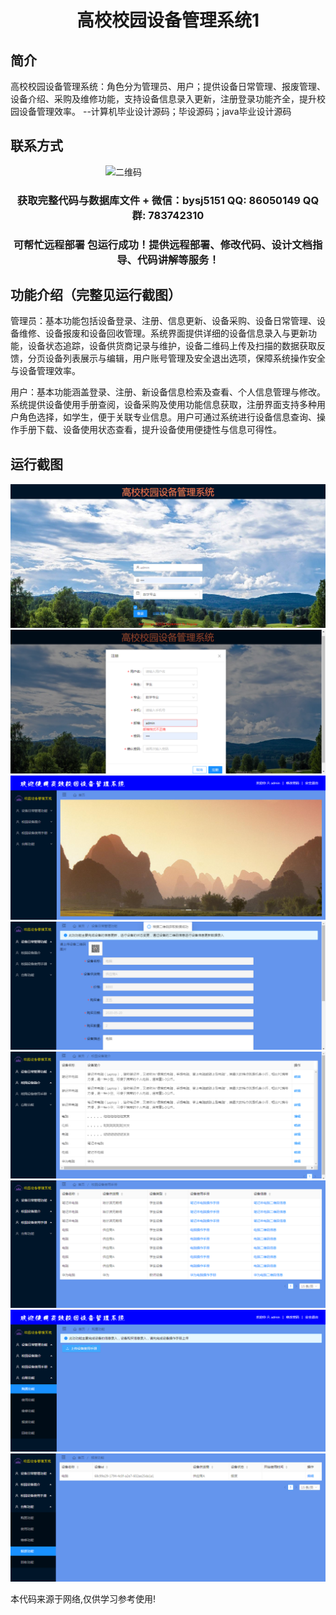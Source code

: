 <p><h1 align="center">高校校园设备管理系统1</h1></p>

## 简介
高校校园设备管理系统：角色分为管理员、用户；提供设备日常管理、报废管理、设备介绍、采购及维修功能，支持设备信息录入更新，注册登录功能齐全，提升校园设备管理效率。    --计算机毕业设计源码；毕设源码；java毕业设计源码


## 联系方式
<img src="https://bs-1329754181.cos.ap-shanghai.myqcloud.com/wx.jpg" alt="二维码" style="display: block; margin: 0 auto;" width="200px">
<p><h3 align="center">获取完整代码与数据库文件 + 微信：bysj5151 QQ: 86050149 QQ群: 783742310</h3></p>
<p><h3 align="center">可帮忙远程部署 包运行成功！提供远程部署、修改代码、设计文档指导、代码讲解等服务！</h3></p>

## 功能介绍（完整见运行截图）
管理员：基本功能包括设备登录、注册、信息更新、设备采购、设备日常管理、设备维修、设备报废和设备回收管理。系统界面提供详细的设备信息录入与更新功能，设备状态追踪，设备供货商记录与维护，设备二维码上传及扫描的数据获取反馈，分页设备列表展示与编辑，用户账号管理及安全退出选项，保障系统操作安全与设备管理效率。  

用户：基本功能涵盖登录、注册、新设备信息检索及查看、个人信息管理与修改。系统提供设备使用手册查阅，设备采购及使用功能信息获取，注册界面支持多种用户角色选择，如学生，便于关联专业信息。用户可通过系统进行设备信息查询、操作手册下载、设备使用状态查看，提升设备使用便捷性与信息可得性。


## 运行截图
![](imgs/588112-20210101143517385-2049753115.png)
![](imgs/588112-20210101143535828-411406742.png)
![](imgs/588112-20210101143545484-339455435.png)
![](imgs/588112-20210101143553775-1694720958.png)
![](imgs/588112-20210101143602408-1148289001.png)
![](imgs/588112-20210101143610226-696424806.png)
![](imgs/588112-20210101143619447-269148904.png)
![](imgs/588112-20210101143627392-1262889195.png)

<p>本代码来源于网络,仅供学习参考使用!</p>
